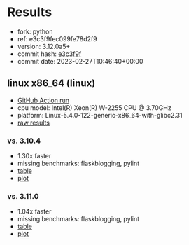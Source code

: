 # Results

- fork: python
- ref: e3c3f9fec099fe78d2f9
- version: 3.12.0a5+
- commit hash: [e3c3f9f](https://github.com/python/cpython/commit/e3c3f9f)
- commit date: 2023-02-27T10:46:40+00:00

## linux x86_64 (linux)

- [GitHub Action run](https://github.com/faster-cpython/benchmarking/actions/runs/4282488993)
- cpu model: Intel(R) Xeon(R) W-2255 CPU @ 3.70GHz
- platform: Linux-5.4.0-122-generic-x86_64-with-glibc2.31
- [raw results](bm-20230227-linux-x86_64-python-e3c3f9fec099fe78d2f9-3.12.0a5%2B-e3c3f9f.json)

### vs. 3.10.4

- 1.30x faster
- missing benchmarks: flaskblogging, pylint
- [table](bm-20230227-linux-x86_64-python-e3c3f9fec099fe78d2f9-3.12.0a5%2B-e3c3f9f-vs-3.10.4.md)
- [plot](bm-20230227-linux-x86_64-python-e3c3f9fec099fe78d2f9-3.12.0a5%2B-e3c3f9f-vs-3.10.4.png)

### vs. 3.11.0

- 1.04x faster
- missing benchmarks: flaskblogging, pylint
- [table](bm-20230227-linux-x86_64-python-e3c3f9fec099fe78d2f9-3.12.0a5%2B-e3c3f9f-vs-3.11.0.md)
- [plot](bm-20230227-linux-x86_64-python-e3c3f9fec099fe78d2f9-3.12.0a5%2B-e3c3f9f-vs-3.11.0.png)

